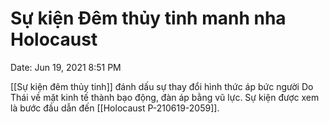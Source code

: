 # Sự kiện Đêm thủy tinh manh nha Holocaust

Date: Jun 19, 2021 8:51 PM

[[Sự kiện đêm thủy tinh]] đánh dấu sự thay đổi hình thức áp bức người Do Thái về mặt kinh tế thành bạo động, đàn áp bằng vũ lực. Sự kiện được xem là bước đầu dẫn đến [[Holocaust P-210619-2059]].